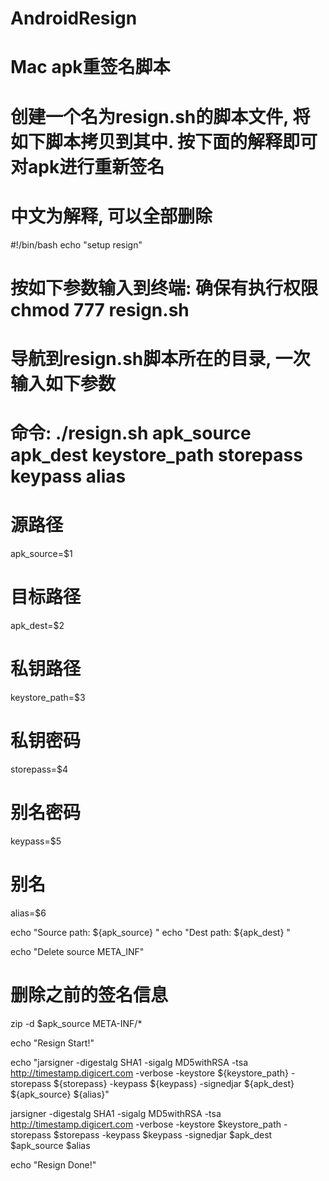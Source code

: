 # AndroidResign
# Mac apk重签名脚本

# 创建一个名为resign.sh的脚本文件, 将如下脚本拷贝到其中. 按下面的解释即可对apk进行重新签名
# 中文为解释, 可以全部删除

#!/bin/bash
echo "setup resign"

# 按如下参数输入到终端: 确保有执行权限 chmod 777 resign.sh
# 导航到resign.sh脚本所在的目录, 一次输入如下参数
# 命令: ./resign.sh apk_source apk_dest keystore_path storepass keypass alias

# 源路径
apk_source=$1
# 目标路径
apk_dest=$2
# 私钥路径
keystore_path=$3
# 私钥密码
storepass=$4
# 别名密码
keypass=$5
# 别名
alias=$6

echo "Source path: ${apk_source} "
echo "Dest path: ${apk_dest} "

echo "Delete source META_INF"
# 删除之前的签名信息
zip -d $apk_source META-INF/\*

echo "Resign Start!"

echo "jarsigner -digestalg SHA1 -sigalg MD5withRSA -tsa http://timestamp.digicert.com -verbose -keystore ${keystore_path} -storepass ${storepass} -keypass ${keypass} -signedjar ${apk_dest} ${apk_source} ${alias}"

jarsigner -digestalg SHA1 -sigalg MD5withRSA -tsa http://timestamp.digicert.com -verbose -keystore $keystore_path -storepass $storepass -keypass $keypass -signedjar $apk_dest $apk_source $alias

echo "Resign Done!"

